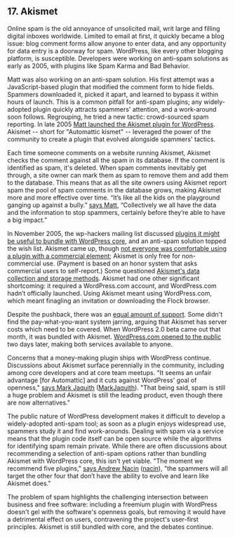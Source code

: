 ## 17. Akismet

Online spam is the old annoyance of unsolicited mail, writ large and filling digital inboxes worldwide. Limited to email at first, it quickly became a blog issue: blog comment forms allow anyone to enter data, and any opportunity for data entry is a doorway for spam. WordPress, like every other blogging platform, is susceptible. Developers were working on anti-spam solutions as early as 2005, with plugins like Spam Karma and Bad Behavior.

Matt was also working on an anti-spam solution. His first attempt was a JavaScript-based plugin that modified the comment form to hide fields. Spammers downloaded it, picked it apart, and learned to bypass it within hours of launch. This is a common pitfall for anti-spam plugins; any widely-adopted plugin quickly attracts spammers' attention, and a work-around soon follows. Regrouping, he tried a new tactic: crowd-sourced spam reporting. In late 2005 [Matt launched the Akismet plugin for WordPress](http://ma.tt/2005/10/akismet-stops-spam/). Akismet -- short for "Automattic kismet" -- leveraged the power of the community to create a plugin that evolved alongside spammers' tactics. 	

Each time someone comments on a website running Akismet, Akismet checks the comment against all the spam in its database. If the comment is identified as spam, it's deleted. When spam comments inevitably get through, a site owner can mark them as spam to remove them and add them to the database. This means that as all the site owners using Akismet report spam the pool of spam comments in the database grows, making Akismet more and more effective over time. “It’s like all the kids on the playground ganging up against a bully.” [says Matt](http://archive.wordpress.org/interviews/2014_04_17_Mullenweg.html#L97), “Collectively we all have the data and the information to stop spammers, certainly before they’re able to have a big impact.”  		

In November 2005, the wp-hackers mailing list discussed [plugins it might be useful to bundle with WordPress core](http://lists.wordpress.org/pipermail/wp-hackers/2005-November/003162.html), and an anti-spam solution topped the wish list. Akismet came up, though [not everyone was comfortable using a plugin with a commercial element](http://lists.wordpress.org/pipermail/wp-hackers/2005-November/003177.html); Akismet is only free for non-commercial use. (Payment is based on an honor system that asks commercial users to self-report.) Some questioned [Akismet's data collection and storage methods](https://codex.wordpress.org/IRC_Meetups/2005/October/October26RawLog). Akismet had one other significant shortcoming: it required a WordPress.com account, and WordPress.com hadn’t officially launched. Using Akismet meant using WordPress.com, which meant finagling an invitation or downloading the Flock browser.

Despite the pushback, there was an [equal amount of support](http://lists.wordpress.org/pipermail/wp-hackers/2005-November/003189.html). Some didn't find the pay-what-you-want system jarring, arguing that Akismet has server costs which need to be covered. When WordPress 2.0 beta came out that month, it was bundled with Akismet. [WordPress.com opened to the public](http://ma.tt/2005/11/wordpresscom-open/) two days later, making both services available to anyone.		

Concerns that a money-making plugin ships with WordPress continue. Discussions about Akismet surface perennially in the community, including among core developers and at core team meetups. "It seems an unfair advantage [for Automattic] and it cuts against WordPress' goal of openness," [says Mark Jaquith](http://archive.wordpress.org/interviews/2013_11_22_Jaquith.html#L186) ([MarkJaquith](http://profiles.wordpress.org/MarkJaquith)). "That being said, spam is still a huge problem and Akismet is still the leading product, even though there are now alternatives."

The public nature of WordPress development makes it difficult to develop a widely-adopted anti-spam tool; as soon as a plugin enjoys widespread use, spammers study it and find work-arounds. Dealing with spam via a service means that the plugin code itself can be open source while the algorithms for identifying spam remain private. While there are often discussions about recommending a selection of anti-spam options rather than bundling Akismet with WordPress core, this isn't yet viable. "The moment we recommend five plugins," [says Andrew Nacin](http://archive.wordpress.org/interviews/2014_04_21_Nacin.html#L265) ([nacin](http://profiles.wordpress.org/nacin)), "the spammers will all target the other four that don’t have the ability to evolve and learn like Akismet does." 

The problem of spam highlights the challenging intersection between business and free software: including a freemium plugin with WordPress doesn't gel with the software's openness goals, but removing it would have a detrimental effect on users, contravening the project's user-first principles. Akismet is still bundled with core, and the debates continue.
